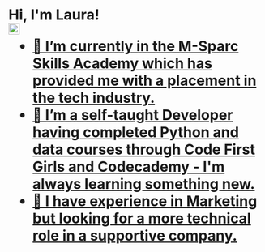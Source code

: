 <h1>Hi, I'm Laura! <br/><a href="https://github.com/fugde08"></a> <a href="https://www.linkedin.com/in/laurathelloyd"</a><img align="left" alt="laurathelloyd | LinkedIn" width="22px" src="https://cdn.jsdelivr.net/npm/simple-icons@v3/icons/linkedin.svg" />


[linkedin]: https://linkedin.com/in/laurathelloyd

- 🔭 I’m currently in the M-Sparc Skills Academy which has provided me with a placement in the tech industry. 
- 🌱 I’m a self-taught Developer having completed Python and data courses through Code First Girls and Codecademy - I'm always learning something new.
- 🔭 I have experience in Marketing but looking for a more technical role in a supportive company. 




